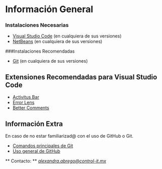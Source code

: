 
# Información General

### Instalaciones Necesarias 
- [Visual Studio Code](https://code.visualstudio.com/) (en cualquiera de sus versiones)
- [NetBeans](https://netbeans.apache.org/front/main/) (en cualquiera de sus versiones)

###Instalaciones Recomendadas
- [Git](https://git-scm.com/) (en cualquiera de sus versiones)

## Extensiones Recomendadas para Visual Studio Code

- [Activitus Bar](https://marketplace.visualstudio.com/items?itemName=Gruntfuggly.activitusbar)
- [Error Lens](https://marketplace.visualstudio.com/items?itemName=usernamehw.errorlens)
- [Better Comments](https://marketplace.visualstudio.com/items?itemName=aaron-bond.better-comments)

## Información Extra
En caso de no estar familiarizad@ con el uso de GitHub o Git.
- [Comandos principales de Git](https://www.hostinger.mx/tutoriales/comandos-de-git)
- [Uso general de GitHub](https://docs.github.com/es/get-started)


** Contacto: **
*alexandra.abrego@control-it.mx*
